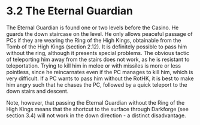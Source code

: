 # 3.2 The Eternal Guardian

The Eternal Guardian is found one or two levels before the Casino. He guards the down 
staircase on the level. He only allows peaceful passage of PCs if they are wearing the Ring 
of the High Kings, obtainable from the Tomb of the High Kings (section 2.12). It is 
definitely possible to pass him without the ring, although it presents special problems. 
The obvious tactic of teleporting him away from the stairs does not work, as he is 
resistant to teleportation. Trying to kill him in melee or with missiles is more or less 
pointless, since he reincarnates even if the PC manages to kill him, which is very 
difficult. If a PC wants to pass him without the RotHK, it is best to make him angry such 
that he chases the PC, followed by a quick teleport to the down stairs and descent.

Note, however, that passing the Eternal Guardian without the Ring of the High Kings means 
that the shortcut to the surface through Darkforge (see section 3.4) will not work in the 
down direction - a distinct disadvantage.

